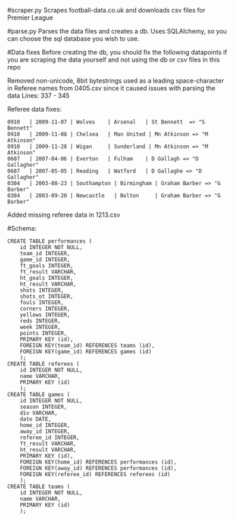 

#scraper.py
Scrapes football-data.co.uk and downloads csv files for Premier League 

#parse.py
Parses the data files and creates a db. Uses SQLAlchemy, so you can choose
the sql database you wish to use.

#Data fixes
Before creating the db, you should fix the following datapoints if you are
scraping the data yourself and not using the db or csv files in this repo

Removed non-unicode, 8bit bytestrings  used as a leading space-character 
in Referee names from 0405.csv since it caused issues with parsing the data
Lines: 337 - 345

Referee data fixes:
```
0910   | 2009-11-07 | Wolves    | Arsenal   | St Bennett  => "S Bennett"
0910   | 2009-11-08 | Chelsea   | Man United | Mn Atkinson => "M Atkinson"
0910   | 2009-11-28 | Wigan     | Sunderland | Mn Atkinson => "M Atkinson"
0607   | 2007-04-06 | Everton   | Fulham    | D Gallagh => "D Gallagher"
0607   | 2007-05-05 | Reading   | Watford   | D Gallaghe => "D Gallagher"
0304   | 2003-08-23 | Southampton | Birmingham | Graham Barber => "G Barber"
0304   | 2003-09-20 | Newcastle   | Bolton     | Graham Barber => "G Barber"
```

Added missing referee data in 1213.csv

#Schema:
```
CREATE TABLE performances (
    id INTEGER NOT NULL,
    team_id INTEGER,
    game_id INTEGER,
    ft_goals INTEGER,
    ft_result VARCHAR,
    ht_goals INTEGER,
    ht_result VARCHAR,
    shots INTEGER,
    shots_ot INTEGER,
    fouls INTEGER,
    corners INTEGER,
    yellows INTEGER,
    reds INTEGER,
    week INTEGER,
    points INTEGER,
    PRIMARY KEY (id),
    FOREIGN KEY(team_id) REFERENCES teams (id),
    FOREIGN KEY(game_id) REFERENCES games (id)
    );
CREATE TABLE referees (
    id INTEGER NOT NULL,
    name VARCHAR,
    PRIMARY KEY (id)
    );
CREATE TABLE games (
    id INTEGER NOT NULL,
    season INTEGER,
    div VARCHAR,
    date DATE,
    home_id INTEGER,
    away_id INTEGER,
    referee_id INTEGER,
    ft_result VARCHAR,
    ht_result VARCHAR,
    PRIMARY KEY (id),
    FOREIGN KEY(home_id) REFERENCES performances (id),
    FOREIGN KEY(away_id) REFERENCES performances (id),
    FOREIGN KEY(referee_id) REFERENCES referees (id)
    );
CREATE TABLE teams (
    id INTEGER NOT NULL,
    name VARCHAR,
    PRIMARY KEY (id)
    );
```
